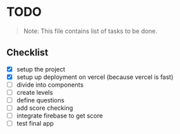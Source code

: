# TODO
> Note: This file contains list of tasks to be done.

## Checklist
- [x] setup the project
- [x] setup up deployment on vercel (because vercel is fast)
- [ ] divide into components
- [ ] create levels
- [ ] define questions
- [ ] add score checking
- [ ] integrate firebase to get score
- [ ] test final app
